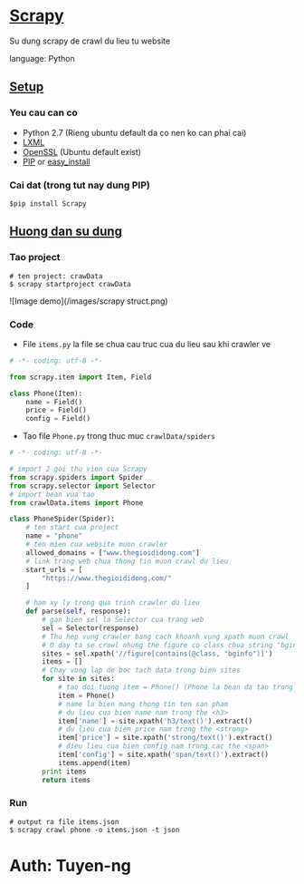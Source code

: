# [Scrapy](http://doc.scrapy.org/en/0.20/index.html)

Su dung scrapy de crawl du lieu tu website

language: Python

## [Setup](http://doc.scrapy.org/en/0.20/intro/install.html)

### Yeu cau can co

* Python 2.7 (Rieng ubuntu default da co nen ko can phai cai)
* [LXML](http://lxml.de/)
* [OpenSSL](https://pypi.python.org/pypi/pyOpenSSL) (Ubuntu default exist)
* [PIP](http://www.pip-installer.org/en/latest/installing.html) or [easy_install](http://pypi.python.org/pypi/setuptools)

### Cai dat (trong tut nay dung PIP)

```shell
$pip install Scrapy
```

## [Huong dan su dung](http://doc.scrapy.org/en/0.20/intro/tutorial.html)

### Tao project

```shell
# ten project: crawData
$ scrapy startproject crawData
```
![Image demo](/images/scrapy struct.png)

### Code

* File `items.py` la file se chua cau truc cua du lieu sau khi crawler ve

```python
# -*- coding: utf-8 -*-

from scrapy.item import Item, Field

class Phone(Item):
	name = Field()
	price = Field()
	config = Field()
```

* Tao file `Phone.py` trong thuc muc `crawlData/spiders`

```python
# -*- coding: utf-8 -*-

# import 2 goi thu vien cua Scrapy
from scrapy.spiders import Spider
from scrapy.selector import Selector
# import bean vua tao
from crawlData.items import Phone

class PhoneSpider(Spider):
	# ten start cua project
	name = "phone"
	# ten mien cua website muon crawler
	allowed_domains = ["www.thegioididong.com"]
	# link trang web chua thong tin muon crawl du lieu
	start_urls = [
		"https://www.thegioididong.com/"
	]

	# ham xy ly trong qua trinh crawler du lieu
	def parse(self, response):
		# gan bien sel la Selector cua trang web
		sel = Selector(response)
		# Thu hep vung crawler bang cach khoanh vung xpath muon crawl
		# O day ta se crawl nhung the figure co class chua string "bginfo"
		sites = sel.xpath('//figure[contains(@class, "bginfo")]')
		items = []
		# Chay vong lap de boc tach data trong bien sites
		for site in sites:
			# tao doi tuong item = Phone() (Phone la bean da tao trong file items.py)
			item = Phone()
			# name la bien mang thong tin ten san pham
			# du lieu cua bien name nam trong the <h3>
			item['name'] = site.xpath('h3/text()').extract()
			# du lieu cua bien price nam trong the <strong>
			item['price'] = site.xpath('strong/text()').extract()
			# dieu lieu cua bien config nam trong cac the <span>
			item['config'] = site.xpath('span/text()').extract()
			items.append(item)
		print items
		return items
```

### Run

```shell
# output ra file items.json
$ scrapy crawl phone -o items.json -t json
```

# Auth: Tuyen-ng